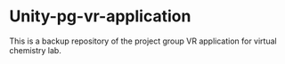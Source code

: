 # Unity-pg-vr-application
This is a backup repository of the project group VR application for virtual chemistry lab.
